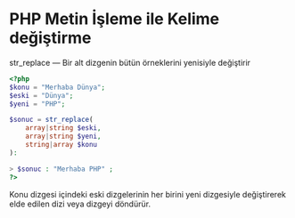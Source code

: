 # PHP Metin İşleme ile Kelime değiştirme

str_replace — Bir alt dizgenin bütün örneklerini yenisiyle değiştirir
  

```php
<?php
$konu = "Merhaba Dünya";
$eski = "Dünya";
$yeni = "PHP";

$sonuc = str_replace(
    array|string $eski,
    array|string $yeni,
    string|array $konu
):

> $sonuc : "Merhaba PHP" ;
?>
```
  
Konu dizgesi içindeki eski dizgelerinin her birini yeni dizgesiyle değiştirerek elde edilen dizi veya dizgeyi döndürür.
